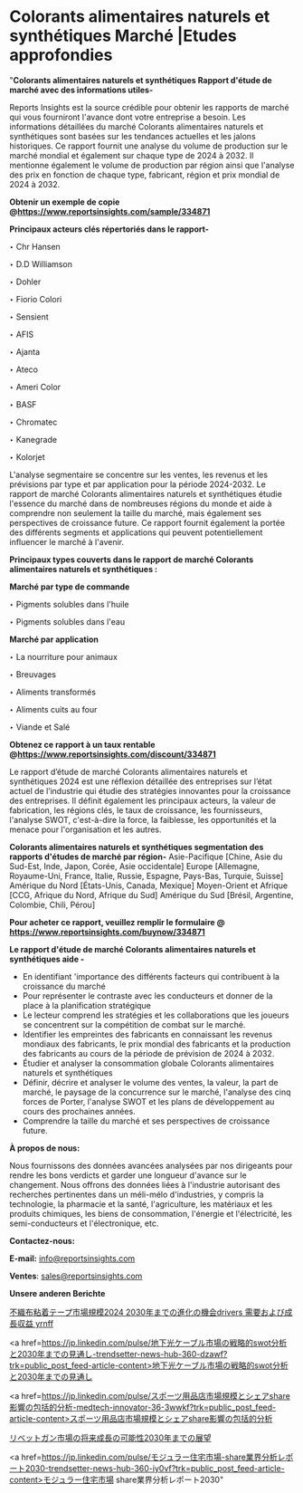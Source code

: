 # Colorants alimentaires naturels et synthétiques Marché |Etudes approfondies

"<strong>Colorants alimentaires naturels et synthétiques Rapport d'étude de marché avec des informations utiles-</strong>

Reports Insights est la source crédible pour obtenir les rapports de marché qui vous fourniront l'avance dont votre entreprise a besoin. Les informations détaillées du marché Colorants alimentaires naturels et synthétiques sont basées sur les tendances actuelles et les jalons historiques. Ce rapport fournit une analyse du volume de production sur le marché mondial et également sur chaque type de 2024 à 2032. Il mentionne également le volume de production par région ainsi que l'analyse des prix en fonction de chaque type, fabricant, région et prix mondial de 2024 à 2032.

<strong><b>Obtenir un exemple de copie @</b></strong><a href=https://www.reportsinsights.com/sample/334871><strong><b>https://www.reportsinsights.com/sample/334871</b></strong></a>

<b>Principaux acteurs clés répertoriés dans le rapport-</b>

<b> </b>‣ Chr Hansen

‣ D.D Williamson

‣ Dohler

‣ Fiorio Colori

‣ Sensient

‣ AFIS

‣ Ajanta

‣ Ateco

‣ Ameri Color

‣ BASF

‣ Chromatec

‣ Kanegrade

‣ Kolorjet

L'analyse segmentaire se concentre sur les ventes, les revenus et les prévisions par type et par application pour la période 2024-2032. Le rapport de marché Colorants alimentaires naturels et synthétiques étudie l'essence du marché dans de nombreuses régions du monde et aide à comprendre non seulement la taille du marché, mais également ses perspectives de croissance future. Ce rapport fournit également la portée des différents segments et applications qui peuvent potentiellement influencer le marché à l'avenir.

<strong>Principaux types couverts dans le rapport de marché Colorants alimentaires naturels et synthétiques :</strong>

<strong>Marché par type de commande</Strong>

‣ Pigments solubles dans l'huile

‣ Pigments solubles dans l'eau

<strong>Marché par application</Strong>

‣ La nourriture pour animaux

‣ Breuvages

‣ Aliments transformés

‣ Aliments cuits au four

‣ Viande et Salé

<strong><b>Obtenez ce rapport à un taux rentable @</b></strong><a href=https://www.reportsinsights.com/discount/334871><strong><b>https://www.reportsinsights.com/discount/334871</b></strong></a>

Le rapport d’étude de marché Colorants alimentaires naturels et synthétiques 2024 est une réflexion détaillée des entreprises sur l’état actuel de l’industrie qui étudie des stratégies innovantes pour la croissance des entreprises. Il définit également les principaux acteurs, la valeur de fabrication, les régions clés, le taux de croissance, les fournisseurs, l'analyse SWOT, c'est-à-dire la force, la faiblesse, les opportunités et la menace pour l'organisation et les autres.

<strong>Colorants alimentaires naturels et synthétiques segmentation des rapports d'études de marché par région-</strong>
Asie-Pacifique [Chine, Asie du Sud-Est, Inde, Japon, Corée, Asie occidentale]
Europe [Allemagne, Royaume-Uni, France, Italie, Russie, Espagne, Pays-Bas, Turquie, Suisse]
Amérique du Nord [États-Unis, Canada, Mexique]
Moyen-Orient et Afrique [CCG, Afrique du Nord, Afrique du Sud]
Amérique du Sud [Brésil, Argentine, Colombie, Chili, Pérou]

<strong>Pour acheter ce rapport, veuillez remplir le formulaire @   <a href=https://www.reportsinsights.com/buynow/334871>https://www.reportsinsights.com/buynow/334871</a></strong>

<strong>Le rapport d'étude de marché Colorants alimentaires naturels et synthétiques aide -</strong>
<ul>
  <li>En identifiant 'importance des différents facteurs qui contribuent à la croissance du marché</li>
  <li>Pour représenter le contraste avec les conducteurs et donner de la place à la planification stratégique</li>
  <li>Le lecteur comprend les stratégies et les collaborations que les joueurs se concentrent sur la compétition de combat sur le marché.</li>
  <li>Identifier les empreintes des fabricants en connaissant les revenus mondiaux des fabricants, le prix mondial des fabricants et la production des fabricants au cours de la période de prévision de 2024 à 2032.</li>
  <li>Étudier et analyser la consommation globale Colorants alimentaires naturels et synthétiques</li>
  <li>Définir, décrire et analyser le volume des ventes, la valeur, la part de marché, le paysage de la concurrence sur le marché, l'analyse des cinq forces de Porter, l'analyse SWOT et les plans de développement au cours des prochaines années.</li>
  <li>Comprendre la taille du marché et ses perspectives de croissance future.</li>
</ul>
<strong>À propos de nous:</strong>

Nous fournissons des données avancées analysées par nos dirigeants pour rendre les bons verdicts et garder une longueur d'avance sur le changement. Nous offrons des données liées à l'industrie autorisant des recherches pertinentes dans un méli-mélo d'industries, y compris la technologie, la pharmacie et la santé, l'agriculture, les matériaux et les produits chimiques, les biens de consommation, l'énergie et l'électricité, les semi-conducteurs et l'électronique, etc.

<strong>Contactez-nous:</strong>

<strong>E-mail:</strong> <a href=mailto:info@reportsinsights.com>info@reportsinsights.com</a>

<strong>Ventes</strong>: <a href=mailto:sales@reportsinsights.com>sales@reportsinsights.com</a>

<strong>Unsere anderen Berichte</strong>

<a href=https://www.linkedin.com/pulse/不織布粘着テープ市場規模2024-2030年までの進化の機会drivers-需要および成長収益-yrnff/>不織布粘着テープ市場規模2024 2030年までの進化の機会drivers 需要および成長収益 yrnff</a>

<a href=https://jp.linkedin.com/pulse/地下光ケーブル市場の戦略的swot分析と2030年までの見通し-trendsetter-news-hub-360-dzawf?trk=public_post_feed-article-content>地下光ケーブル市場の戦略的swot分析と2030年までの見通し</a>

<a href=https://jp.linkedin.com/pulse/スポーツ用品店市場規模とシェアshare影響の包括的分析-medtech-innovator-36-3wwkf?trk=public_post_feed-article-content>スポーツ用品店市場規模とシェアshare影響の包括的分析</a>

<a href=https://www.linkedin.com/pulse/リベットガン市場の将来成長の可能性2030年までの展望-infopulse-daily-360-ohy4f/>リベットガン市場の将来成長の可能性2030年までの展望</a>

<a href=https://jp.linkedin.com/pulse/モジュラー住宅市場-share業界分析レポート2030-trendsetter-news-hub-360-iy0vf?trk=public_post_feed-article-content>モジュラー住宅市場 share業界分析レポート2030</a>"
